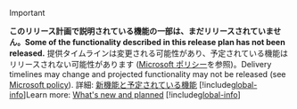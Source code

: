 > [!IMPORTANT]
> <span data-ttu-id="8f6cf-101">**このリリース計画で説明されている機能の一部は、まだリリースされていません。**</span><span class="sxs-lookup"><span data-stu-id="8f6cf-101">**Some of the functionality described in this release plan has not been released.**</span></span> <span data-ttu-id="8f6cf-102">提供タイムラインは変更される可能性があり、予定されている機能はリリースされない可能性があります ([Microsoft ポリシー](https://go.microsoft.com/fwlink/p/?linkid=2007332)を参照)。</span><span class="sxs-lookup"><span data-stu-id="8f6cf-102">Delivery timelines may change and projected functionality may not be released (see [Microsoft policy](https://go.microsoft.com/fwlink/p/?linkid=2007332)).</span></span> <span data-ttu-id="8f6cf-103">詳細: [新機能と予定されている機能](/dynamics365-release-plan/2020wave1/mixed-reality/dynamics365-guides/planned-features) 
> [!include[global-info](../../../includes/global-info.md)]</span><span class="sxs-lookup"><span data-stu-id="8f6cf-103">Learn more: [What's new and planned](/dynamics365-release-plan/2020wave1/mixed-reality/dynamics365-guides/planned-features) 
[!include[global-info](../../../includes/global-info.md)]</span></span>